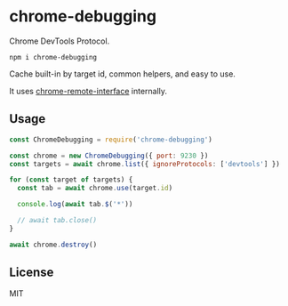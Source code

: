 # chrome-debugging

Chrome DevTools Protocol.

```
npm i chrome-debugging
```

Cache built-in by target id, common helpers, and easy to use.

It uses [chrome-remote-interface](https://github.com/cyrus-and/chrome-remote-interface) internally.

## Usage
```javascript
const ChromeDebugging = require('chrome-debugging')

const chrome = new ChromeDebugging({ port: 9230 })
const targets = await chrome.list({ ignoreProtocols: ['devtools'] })

for (const target of targets) {
  const tab = await chrome.use(target.id)

  console.log(await tab.$('*'))

  // await tab.close()
}

await chrome.destroy()
```

## License
MIT
